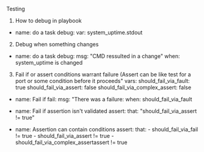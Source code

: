 Testing
1. How to debug in playbook
- name:  do a task
	 debug:
	 var:  system_uptime.stdout
	 
2.  Debug when something changes
- name: do a task
  debug:
	msg: "CMD ressulted in a change"
  when: system_uptime is changed
  
3.  Fail if or assert conditions warrant failure (Assert can be like test for a port or some condition before it proceeds"
vars: 
  should_fail_via_fault: true
  should_fail_via_assert: false
  should_fail_via_complex_assert: false

- name: Fail if
  fail:
	msg: "There was a failure:
  when: should_fail_via_fault
  
- name: Fail if assertion isn't validated
  assert:
	that: "should_fail_via_assert != true"

- name: Assertion can contain conditions
  assert:
	that:
	  - should_fail_via_fail != true
	  - should_fail_via_assert != true
	  - should_fail_via_complex_assertassert != true